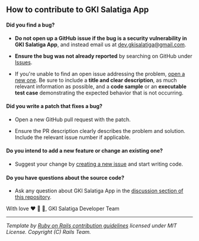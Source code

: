 ## How to contribute to GKI Salatiga App

#### **Did you find a bug?**

* **Do not open up a GitHub issue if the bug is a security vulnerability
  in GKI Salatiga App**, and instead email us at dev.gkisalatiga@gmail.com.

* **Ensure the bug was not already reported** by searching on GitHub under [Issues](https://github.com/gkisalatiga/gkisalatiga-fdroid/issues).

* If you're unable to find an open issue addressing the problem, [open a new one](https://github.com/gkisalatiga/gkisalatiga-fdroid/issues/new). Be sure to include a **title and clear description**, as much relevant information as possible, and a **code sample** or an **executable test case** demonstrating the expected behavior that is not occurring.

#### **Did you write a patch that fixes a bug?**

* Open a new GitHub pull request with the patch.

* Ensure the PR description clearly describes the problem and solution. Include the relevant issue number if applicable.

#### **Do you intend to add a new feature or change an existing one?**

* Suggest your change by [creating a new issue](https://github.com/gkisalatiga/gkisalatiga-fdroid/issues/new) and start writing code.

#### **Do you have questions about the source code?**

* Ask any question about GKI Salatiga App in the [discussion section of this repository](https://github.com/gkisalatiga/gkisalatiga-fdroid/discussions).



With love ❤️ 🫶 🙌,
GKI Salatiga Developer Team

---

_Template by [Ruby on Rails contribution guidelines](https://github.com/rails/rails/blob/main/CONTRIBUTING.md) licensed under MIT License. Copyright (C) Rails Team._
